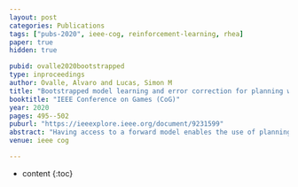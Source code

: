 ```yaml
---
layout: post
categories: Publications
tags: ["pubs-2020", ieee-cog, reinforcement-learning, rhea]
paper: true
hidden: true

pubid: ovalle2020bootstrapped
type: inproceedings
author: Ovalle, Alvaro and Lucas, Simon M
title: "Bootstrapped model learning and error correction for planning with uncertainty in model-based RL"
booktitle: "IEEE Conference on Games (CoG)"
year: 2020
pages: 495--502
puburl: "https://ieeexplore.ieee.org/document/9231599"
abstract: "Having access to a forward model enables the use of planning algorithms such as Monte Carlo Tree Search and Rolling Horizon Evolution. Where a model is unavailable, a natural aim is to learn a model that reflects accurately the dynamics of the environment. In many situations it might not be possible and minimal glitches in the model may lead to poor performance and failure. This paper explores the problem of model misspecification through uncertainty-aware reinforcement learning agents. We propose a bootstrapped multi-headed neural network that learns the distribution of future states and rewards. We experiment with a number of schemes to extract the most likely predictions. Moreover, we also introduce a global error correction filter that applies high-level constraints guided by the context provided through the predictive distribution. We illustrate our approach on Minipacman. The evaluation demonstrates that when dealing with imperfect models, our methods exhibit increased performance and stability, both in terms of model accuracy and in its use within a planning algorithm."
venue: ieee cog

---
```


* content
{:toc}

